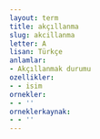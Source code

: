 ```yaml
---
layout: term
title: akçıllanma
slug: akcillanma
letter: A
lisan: Türkçe
anlamlar:
- Akçıllanmak durumu
ozellikler:
- - isim
ornekler:
- - ''
orneklerkaynak:
- - ''
---
```

